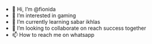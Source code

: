 - 👋 Hi, I’m @fionida
- 👀 I’m interested in gaming
- 🌱 I’m currently learning sabar ikhlas
- 💞️ I’m looking to collaborate on reach success together
- 📫 How to reach me on whatsapp

<!---
fionida/fionida is a ✨ special ✨ repository because its `README.md` (this file) appears on your GitHub profile.
You can click the Preview link to take a look at your changes.
--->
